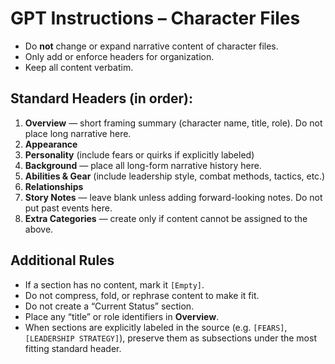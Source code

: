 # GPT Instructions – Character Files

- Do **not** change or expand narrative content of character files.  
- Only add or enforce headers for organization.  
- Keep all content verbatim.  

## Standard Headers (in order):  
1. **Overview** — short framing summary (character name, title, role). Do not place long narrative here.  
2. **Appearance**  
3. **Personality** (include fears or quirks if explicitly labeled)  
4. **Background** — place all long-form narrative history here.  
5. **Abilities & Gear** (include leadership style, combat methods, tactics, etc.)  
6. **Relationships**  
7. **Story Notes** — leave blank unless adding forward-looking notes. Do not put past events here.  
8. **Extra Categories** — create only if content cannot be assigned to the above.  

## Additional Rules
- If a section has no content, mark it `[Empty]`.  
- Do not compress, fold, or rephrase content to make it fit.  
- Do not create a “Current Status” section.  
- Place any “title” or role identifiers in **Overview**.  
- When sections are explicitly labeled in the source (e.g. `[FEARS]`, `[LEADERSHIP STRATEGY]`), preserve them as subsections under the most fitting standard header.  
